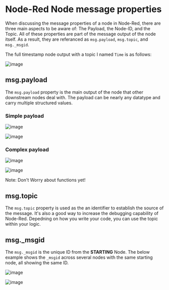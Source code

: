 # Node-Red Node message properties

When discussing the message properties of a node in Node-Red, there are three main aspects to be aware of: The Payload, the Node-ID, and the Topic. All of these properties are part of the message output of the node itself. As a result, they are referanced as ```msg.payload```, ```msg.topic```, and ```msg._msgid```.

The full timestamp node output with a topic I named ```Time``` is as follows:

![image](https://user-images.githubusercontent.com/42245728/236523948-69c3b137-72a6-4c08-9de0-be619081f009.png)


## msg.payload

The ```msg.payload``` property is the main output of the node that other downstream nodes deal with. The payload can be nearly any datatype and carry multiple structured values.

### Simple payload

![image](https://user-images.githubusercontent.com/42245728/236526112-667540ab-2abc-46dc-8214-df23e50f70b8.png)


![image](https://user-images.githubusercontent.com/42245728/236526076-43d758e3-9e71-4463-bfcf-5db46538e13c.png)


### Complex payload

![image](https://user-images.githubusercontent.com/42245728/236526176-496e1dd0-24b0-4aec-ae3b-c89f8096a26a.png)

![image](https://user-images.githubusercontent.com/42245728/236525895-1adf874b-8194-48ca-a2aa-eb45574ee770.png)

Note: Don't Worry about functions yet!

## msg.topic

The ```msg.topic``` property is used as the an identifier to establish the source of the message. It's also a good way to increase the debugging capability of Node-Red. Depedning on how you write your code, you can use the topic within your logic.

## msg._msgid

The ```msg._msgid``` is the unique ID from the **STARTING** Node. The below example shows the ```_msgid```  across several nodes with the same starting node, all showing the same ID.

![image](https://user-images.githubusercontent.com/42245728/236533736-95dc9bc4-f4f3-4751-98f3-1e8947a6cd29.png)

![image](https://user-images.githubusercontent.com/42245728/236533816-484e7a6a-5551-460e-bb52-c02732403ff2.png)



